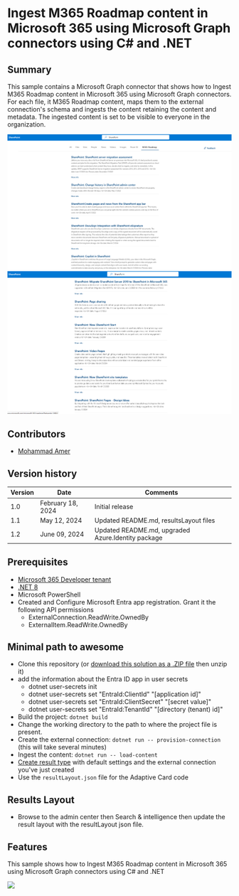 # Ingest M365 Roadmap content in Microsoft 365 using Microsoft Graph connectors using C# and .NET

## Summary

This sample contains a Microsoft Graph connector that shows how to Ingest M365 Roadmap content in Microsoft 365 using Microsoft Graph connectors. For each file, it M365 Roadmap content, maps them to the external connection's schema and ingests the content retaining the content and metadata. The ingested content is set to be visible to everyone in the organization.

![M365 Roadmap Graph Connector](./assets/M365-Roadmap-Graph-Connector01.png)
![M365 Roadmap Graph Connector](./assets/M365-Roadmap-Graph-Connector02.png)


## Contributors

- [Mohammad Amer](https://github.com/mohammadamer)

## Version history

Version|Date|Comments
-------|----|--------
1.0|February 18, 2024|Initial release
1.1|May 12, 2024|Updated README.md, resultsLayout files
1.2|June 09, 2024|Updated README.md, upgraded Azure.Identity package

## Prerequisites

- [Microsoft 365 Developer tenant](https://developer.microsoft.com/microsoft-365/dev-program)
- [.NET 8](https://dotnet.microsoft.com/download/dotnet/8.0)
- Microsoft PowerShell
- Created and Configure Microsoft Entra app registration. Grant it the following API permissions
  - ExternalConnection.ReadWrite.OwnedBy
  - ExternalItem.ReadWrite.OwnedBy

## Minimal path to awesome

- Clone this repository (or [download this solution as a .ZIP file](https://pnp.github.io/download-partial/?url=https://github.com/pnp/graph-connectors-samples/tree/main/samples/dotnet-csharp-m365-roadmap) then unzip it)
- add the information about the Entra ID app in user secrets
  - dotnet user-secrets init
  - dotnet user-secrets set "EntraId:ClientId" "[application id]"
  - dotnet user-secrets set "EntraId:ClientSecret" "[secret value]"
  - dotnet user-secrets set "EntraId:TenantId" "[directory (tenant) id]"
- Build the project: `dotnet build`
- Change the working directory to the path to where the project file is present.
- Create the external connection: `dotnet run -- provision-connection` (this will take several minutes)
- Ingest the content: `dotnet run -- load-content`
- [Create result type](https://learn.microsoft.com/microsoftsearch/manage-result-types) with default settings and the external connection you've just created
- Use the `resultLayout.json` file for the Adaptive Card code

## Results Layout
- Browse to the admin center then Search & intelligence then update the result layout with the resultLayout json file.

## Features

This sample shows how to Ingest M365 Roadmap content in Microsoft 365 using Microsoft Graph connectors using C# and .NET

![](https://m365-visitor-stats.azurewebsites.net/SamplesGallery/pnp-graph-connector-dotnet-csharp-m365-roadmap)
